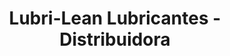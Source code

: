 ---
title: "Lubri-Lean Lubricantes - Distribuidora"
url: /obera/lubri-lean-lubricantes-distribuidora/
shop: Autoteile
---